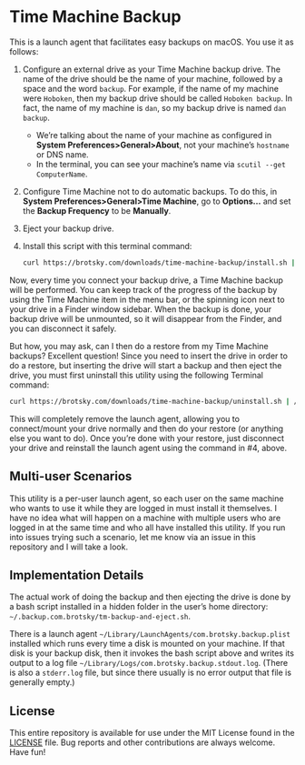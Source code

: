 # Time Machine Backup

This is a launch agent that facilitates easy backups on macOS. You use it as follows:

1. Configure an external drive as your Time Machine backup drive. The name of the drive should be the name of your machine, followed by a space and the word `backup`. For example, if the name of my machine were `Hoboken`, then my backup drive should be called `Hoboken backup`. In fact, the name of my machine is `dan`, so my backup drive is named `dan backup`.
   - We’re talking about the name of your machine as configured in **System Preferences>General>About**, not your machine’s `hostname` or DNS name.
   - In the terminal, you can see your machine’s name via `scutil --get ComputerName`.

2. Configure Time Machine not to do automatic backups. To do this, in **System Preferences>General>Time Machine**, go to **Options…** and set the **Backup Frequency** to be **Manually**.

3. Eject your backup drive.

4. Install this script with this terminal command:
   ```bash
   curl https://brotsky.com/downloads/time-machine-backup/install.sh | /bin/bash
   ```

Now, every time you connect your backup drive, a Time Machine backup will be performed. You can keep track of the progress of the backup by using the Time Machine item in the menu bar, or the spinning icon next to your drive in a Finder window sidebar. When the backup is done, your backup drive will be unmounted, so it will disappear from the Finder, and you can disconnect it safely.

But how, you may ask, can I then do a restore from my Time Machine backups? Excellent question! Since you need to insert the drive in order to do a restore, but inserting the drive will start a backup and then eject the drive, you must first uninstall this utility using the following Terminal command:

```bash
curl https://brotsky.com/downloads/time-machine-backup/uninstall.sh | /bin/bash
```

This will completely remove the launch agent, allowing you to connect/mount your drive normally and then do your restore (or anything else you want to do). Once you’re done with your restore, just disconnect your drive and reinstall the launch agent using the command in #4, above.

## Multi-user Scenarios

This utility is a per-user launch agent, so each user on the same machine who wants to use it while they are logged in must install it themselves. I have no idea what will happen on a machine with multiple users who are logged in at the same time and who all have installed this utility. If you run into issues trying such a scenario, let me know via an issue in this repository and I will take a look.

## Implementation Details

The actual work of doing the backup and then ejecting the drive is done by a bash script installed in a hidden folder in the user’s home directory: `~/.backup.com.brotsky/tm-backup-and-eject.sh`.

There is a launch agent `~/Library/LaunchAgents/com.brotsky.backup.plist` installed which runs every time a disk is mounted on your machine. If that disk is your backup disk, then it invokes the bash script above and writes its output to a log file `~/Library/Logs/com.brotsky.backup.stdout.log`. (There is also a `stderr.log` file, but since there usually is no error output that file is generally empty.)

## License

This entire repository is available for use under the MIT License found in the [LICENSE](LICENSE) file. Bug reports and other contributions are always welcome. Have fun!

